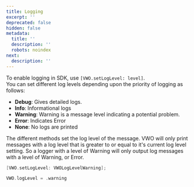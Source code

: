 ```yaml
---
title: Logging
excerpt: ''
deprecated: false
hidden: false
metadata:
  title: ''
  description: ''
  robots: noindex
next:
  description: ''
---
```

To enable logging in SDK, use `[VWO.setLogLevel: level]`.\
You can set different log levels depending upon the priority of logging as follows:

* **Debug**: Gives detailed logs.
* **Info**: Informational logs
* **Warning**: Warning is a message level indicating a potential problem.
* **Error**: Indicates Error
* **None**: No logs are printed

The different methods set the log level of the message. VWO will only print messages with a log level that is greater to or equal to it's current log level setting. So a logger with a level of Warning will only output log messages with a level of Warning, or Error.

```objectivec
[VWO.setLogLevel: VWOLogLevelWarning];
```
```swift
VWO.logLevel = .warning
```
